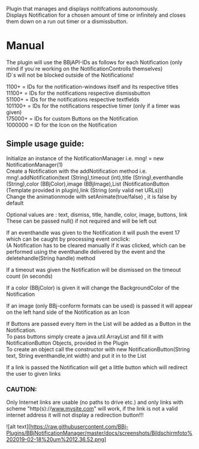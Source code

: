 Plugin that manages and displays noitifcations autonomously. <br/>
Displays Notification for a chosen amount of time or infinitely and closes them down on a run out timer or a dismissbutton.<br/>

# Manual<br/>

The plugin will use the BBjAPI-IDs as follows for each Notification (only mind if you´re working on the NotificationControlls themselves) <br/>
ID´s will not be blocked outside of the Notifications!<br/>

1100+ = IDs for the notification-windows itself and its respective titles<br/>
11100+ = IDs for the notifications respective dismissbutton<br/>
51100+ = IDs for the notifications respective textfields<br/>
101100+ = IDs for the notifications respective timer (only if a timer was given)<br/>
175000+ = IDs for custom Buttons on the Notification<br/>
1000000 = ID for the Icon on the Notification<br/>



## Simple usage guide:<br/>
Initialize an instance of the NotificationManager i.e. mng! = new NotificationManager(1)<br/>
Create a Notification with the addNotification method i.e. mng!.addNotification(text (String),timeout (int),title (String),eventhandle (String),color (BBjColor),image (BBjImage),List<Buttons>  (NotificationButton (Template provided in plugin),link (String (only valid net URLs)))<br/>
Change the animationmode with setAnimate(true/false)  , it is false by default<br/>

Optional values are : text, dismiss, title, handle, color, image, buttons, link <br/>
These can be passed null() if not required and will be left out<br/>

If an eventhandle was given to the Notification it will push the event 17 which can be caught by processing event onclick:<br/>
(A Notification has to be cleared manually if it was clicked, which can be performed using the eventhandle delivered by the event and the deletehandle(String handle) method<br/>

If a timeout was given the Notification will be dismissed on the timeout count (in seconds)<br/>

If a color (BBjColor) is given it will change the BackgroundColor of the Notification<br/>

If an image (only BBj-conform formats can be used) is passed it will appear on the left hand side of the Notification as an Icon<br/>

If Buttons are passed every Item in the List will be added as a Button in the Notification.<br/>
To pass buttons simply create a java.util.ArrayList and fill it with NotificationButton Objects, provided in the Plugin<br/>
To create an object call the constructor with new NotificationButton(String text, String eventhandle,int width) and put it in to the List <br/>

If a link is passed the Notification will get a little button which will redirect the user to given links<br/>
### CAUTION: <br/>
Only Internet links are usable (no paths to drive etc.) and only links with scheme "http(s)://www.mysite.com" will work, if the link is not a valid internet address it will not display a redirection button!!! <br/>



![alt text][https://raw.githubusercontent.com/BBj-Plugins/BBjNotificationManager/master/docs/screenshots/Bildschirmfoto%202019-02-18%20um%2012.36.52.png]

